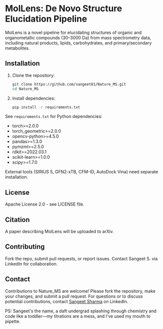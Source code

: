 
# MolLens: De Novo Structure Elucidation Pipeline

 MolLens is a novel pipeline for elucidating structures of organic and organometallic compounds (30–3000 Da) from mass spectrometry data, including natural products, lipids, carbohydrates, and primary/secondary metabolites.


## Installation

1. Clone the repository:
   ```bash
   git clone https://github.com/sangeet01/Nature_MS.git
   cd Nature_MS
   ```

2. Install dependencies:
   ```bash
   pip install -r requirements.txt
   ```






See `requirements.txt` for Python dependencies:
- torch>=2.0.0
- torch_geometric>=2.0.0
- opencv-python>=4.5.0
- pandas>=1.3.0
- pymzml>=2.5.0
- rdkit>=2022.03.1
- scikit-learn>=1.0.0
- scipy>=1.7.0

External tools (SIRIUS 5, GFN2-xTB, CFM-ID, AutoDock Vina) need separate installation.

## License

Apache License 2.0 - see LICENSE file.

## Citation
A paper describing  MolLens will be uploaded to arXiv.


## Contributing
Fork the repo, submit pull requests, or report issues. Contact Sangeet S. via LinkedIn for collaboration.


## Contact
Contributions to Nature_MS are welcome! Please fork the repository, make your changes, and submit a pull request. For questions or to discuss potential contributions, contact [Sangeet Sharma](https://www.linkedin.com/in/sangeet-sangiit01) on LinkedIn.

PS: Sangeet's the name, a daft undergrad splashing through chemistry and code like a toddler—my titrations are a mess, and I've used my mouth to pipette.

